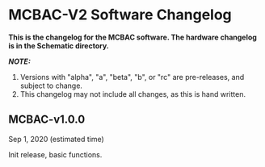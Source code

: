 # MCBAC-V2 Software Changelog

**This is the changelog for the MCBAC software. The hardware changelog
is in the Schematic directory.**

_**NOTE:**_
 1. Versions with "alpha", "a", "beta", "b", or "rc" are pre-releases,
 and subject to change.
 2. This changelog may not include all changes, as this is hand written.

## MCBAC-v1.0.0

Sep 1, 2020 (estimated time)

Init release, basic functions.

<br>

